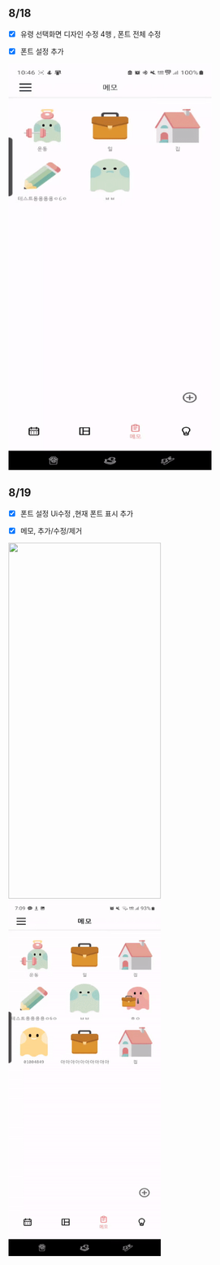 



## 8/18



- [x]  유령 선택화면 디자인 수정 4행 , 폰트 전체 수정
- [x] 폰트 설정 추가 



<img src="asset/유령추가_선택장면.gif" alt="유령추가_선택장면" width="400" height="800" />



## 8/19 

- [x] 폰트 설정 Ui수정 ,현재 폰트 표시 추가
- [x]  메모, 추가/수정/제거 





<img src="asset/폰트설정.gif" width="300" height="700" />           <img src="asset/메모.gif" width="300" height="700" />



